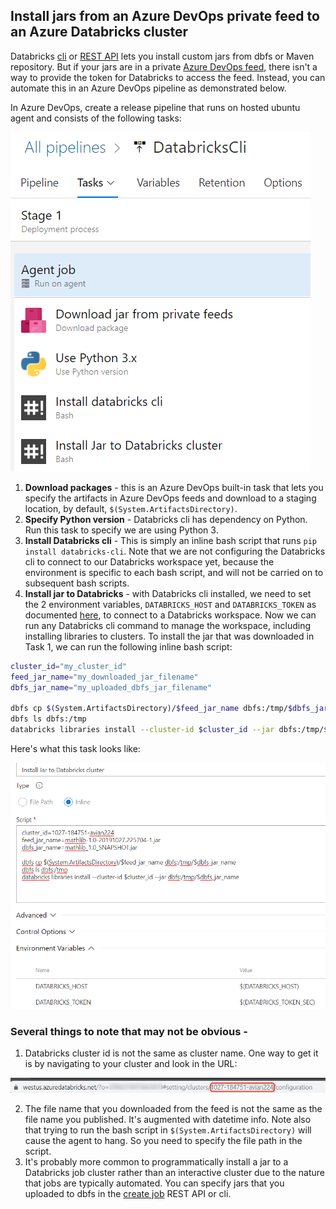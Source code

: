 ## Install jars from an Azure DevOps private feed to an Azure Databricks cluster

Databricks [cli](https://docs.azuredatabricks.net/dev-tools/api/latest/index.html) or [REST API](https://docs.azuredatabricks.net/dev-tools/api/latest/index.html) lets you install custom jars from dbfs or Maven repository. But if your jars are in a private [Azure DevOps feed](https://azure.microsoft.com/en-us/services/devops/artifacts/), there isn't a way to provide the token for Databricks to access the feed.  Instead, you can automate this in an Azure DevOps pipeline as demonstrated below.  

In Azure DevOps, create a release pipeline that runs on hosted ubuntu agent and consists of the following tasks:

<img src="images/pipeline.png" alt="Azure DevOps release pipeline to install jar to Databricks">

1. __Download packages__ - this is an Azure DevOps built-in task that lets you specify the artifacts in Azure DevOps feeds and download to a staging location, by default, ```$(System.ArtifactsDirectory)```.
2. __Specify Python version__ - Databricks cli has dependency on Python. Run this task to specify we are using Python 3. 
3. __Install Databricks cli__ - This is simply an inline bash script that runs ```pip install databricks-cli```. Note that we are not configuring the Databricks cli to connect to our Databricks workspace yet, because the environment is specific to each bash script, and will not be carried on to subsequent bash scripts.
4. __Install jar to Databricks__ - with Databricks cli installed, we need to set the 2 environment variables, ```DATABRICKS_HOST``` and ```DATABRICKS_TOKEN``` as documented [here](https://docs.azuredatabricks.net/dev-tools/databricks-cli.html#set-up-authentication), to connect to a Databricks workspace.  Now we can run any Databricks cli command to manage the workspace, including installing libraries to clusters. To install the jar that was downloaded in Task 1, we can run the following inline bash script:

```bash
cluster_id="my_cluster_id"
feed_jar_name="my_downloaded_jar_filename"
dbfs_jar_name="my_uploaded_dbfs_jar_filename"

dbfs cp $(System.ArtifactsDirectory)/$feed_jar_name dbfs:/tmp/$dbfs_jar_name
dbfs ls dbfs:/tmp
databricks libraries install --cluster-id $cluster_id --jar dbfs:/tmp/$dbfs_jar_name
``` 

Here's what this task looks like:

<img src="images/task4.png" alt="Task 4 install jar">

### Several things to note that may not be obvious -  

1. Databricks cluster id is not the same as cluster name. One way to get it is by navigating to your cluster and look in the URL:

<img src="images/clusterid.png" alt="cluster id in URL">

2. The file name that you downloaded from the feed is not the same as the file name you published. It's augmented with datetime info.  Note also that trying to run the bash script in ```$(System.ArtifactsDirectory)``` will cause the agent to hang. So you need to specify the file path in the script.
3. It's probably more common to programmatically install a jar to a Databricks job cluster rather than an interactive cluster due to the nature that jobs are typically automated.  You can specify jars that you uploaded to dbfs in the [create job](https://docs.azuredatabricks.net/dev-tools/api/latest/jobs.html#create) REST API or cli. 
